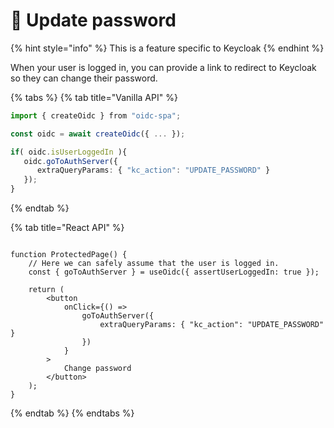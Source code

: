 # 🔐 Update password

{% hint style="info" %}
This is a feature specific to Keycloak
{% endhint %}

When your user is logged in, you can provide a link to redirect to Keycloak so they can change their password. &#x20;

{% tabs %}
{% tab title="Vanilla API" %}
```typescript
import { createOidc } from "oidc-spa";

const oidc = await createOidc({ ... });

if( oidc.isUserLoggedIn ){
   oidc.goToAuthServer({
      extraQueryParams: { "kc_action": "UPDATE_PASSWORD" }
   });
}
```
{% endtab %}

{% tab title="React API" %}
```tsx

function ProtectedPage() {
    // Here we can safely assume that the user is logged in.
    const { goToAuthServer } = useOidc({ assertUserLoggedIn: true });

    return (
        <button
            onClick={() =>
                goToAuthServer({
                    extraQueryParams: { "kc_action": "UPDATE_PASSWORD" }
                })
            }
        >
            Change password
        </button>
    );
}
```
{% endtab %}
{% endtabs %}
